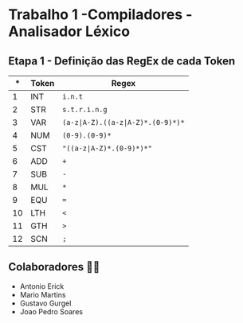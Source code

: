 # Trabalho 1 -Compiladores - Analisador Léxico
## Etapa 1 - Definição das RegEx de cada Token

|*| **Token** | **Regex**                          |
|--|-----------|-----------------------------------|
|1 | INT       | `i.n.t`                           |
|2 | STR       | `s.t.r.i.n.g`                     |
|3 | VAR       | `(a-z\|A-Z).((a-z\|A-Z)*.(0-9)*)*`|
|4 | NUM       | `(0-9).(0-9)*`                    |
|5 | CST       | `"((a-z\|A-Z)*.(0-9)*)*"`         |
|6 | ADD       | `+`                               |
|7 | SUB       | `-`                               |
|8 | MUL       | `*`                               |
|9 | EQU       | `=`                               |
|10| LTH       | `<`                               |
|11| GTH       | `>`                               |
|12| SCN       | `;`                               |


## Colaboradores 👨‍💻

* Antonio Erick
* Mario Martins
* Gustavo Gurgel
* Joao Pedro Soares
